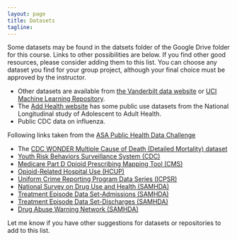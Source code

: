 ```yaml
---
layout: page
title: Datasets
tagline: 
---
```


Some datasets may be found in the datsets folder of the Google Drive folder for this course. Links to other possibilities are below. If you find other good resources, please consider adding them to this list. You can choose any dataset you find for your group project, although your final choice must be approved by the instructor. 


* Other datasets are available from [the Vanderbilt data website](http://biostat.mc.vanderbilt.edu/wiki/Main/DataSets) or [UCI Machine Learning Repository](http://archive.ics.uci.edu/ml/).
* The [Add Health website](http://www.cpc.unc.edu/projects/addhealth/data/publicdata/public-use-dataset-descriptions) has some public use datasets from the National Longitudinal study of Adolescent to Adult Health. 
* Public CDC data on influenza. 

Following links taken from the [ASA Public Health Data Challenge](https://thisisstatistics.org/public-health-data-challenge/)

* The [CDC WONDER Multiple Cause of Death (Detailed Mortality) dataset](https://wonder.cdc.gov/mcd.html)
* [Youth Risk Behaviors Surveillance System (CDC)](https://nccd.cdc.gov/youthonline/App/Default.aspx) 
* [Medicare Part D Opioid Prescribing Mapping Tool (CMS)](https://www.cms.gov/Research-Statistics-Data-and-Systems/Statistics-Trends-and-Reports/Medicare-Provider-Charge-Data/OpioidMap.html)
* [Opioid-Related Hospital Use (HCUP)](https://www.hcup-us.ahrq.gov/faststats/OpioidUseServlet)
* [Uniform Crime Reporting Program Data Series (ICPSR)](https://www.icpsr.umich.edu/icpsrweb/ICPSR/series/57)
* [National Survey on Drug Use and Health (SAMHDA)](https://datafiles.samhsa.gov/study/national-survey-drug-use-and-health-nsduh-2002-2015-nid17101)
* [Treatment Episode Data Set-Admissions (SAMHDA)](https://datafiles.samhsa.gov/info/browse-studies-nid3454)
* [Treatment Episode Data Set-Discharges (SAMHDA)](https://datafiles.samhsa.gov/info/browse-studies-nid3454)
* [Drug Abuse Warning Network (SAMHDA)](https://datafiles.samhsa.gov/info/browse-studies-nid3454)

Let me know if you have other suggestions for datasets or repositories to add to this list.
